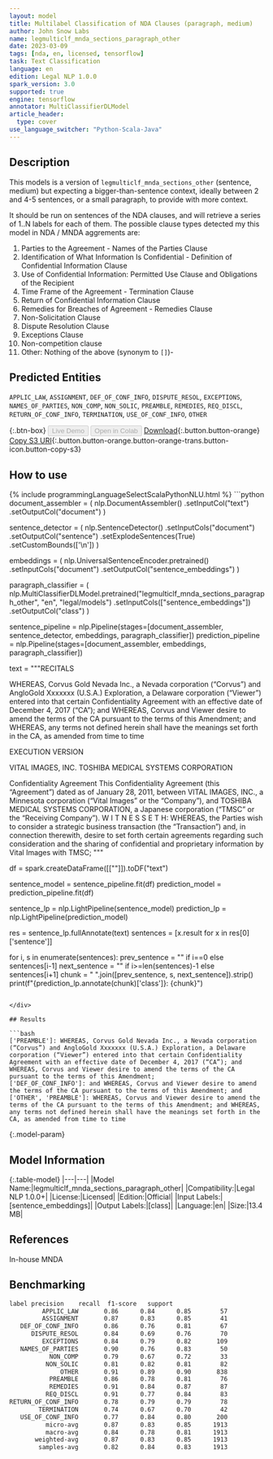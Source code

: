 ```yaml
---
layout: model
title: Multilabel Classification of NDA Clauses (paragraph, medium)
author: John Snow Labs
name: legmulticlf_mnda_sections_paragraph_other
date: 2023-03-09
tags: [nda, en, licensed, tensorflow]
task: Text Classification
language: en
edition: Legal NLP 1.0.0
spark_version: 3.0
supported: true
engine: tensorflow
annotator: MultiClassifierDLModel
article_header:
  type: cover
use_language_switcher: "Python-Scala-Java"
---
```


## Description

This models is a version of `legmulticlf_mnda_sections_other` (sentence, medium) but expecting a bigger-than-sentence context, ideally between 2 and 4-5 sentences, or a small paragraph, to provide with more context.

It should be run on sentences of the NDA clauses, and will retrieve a series of 1..N labels for each of them. The possible clause types detected my this model in NDA / MNDA aggrements are:

1. Parties to the Agreement - Names of the Parties Clause  
2. Identification of What Information Is Confidential - Definition of Confidential Information Clause
3. Use of Confidential Information: Permitted Use Clause and Obligations of the Recipient
4. Time Frame of the Agreement - Termination Clause  
5. Return of Confidential Information Clause 
6. Remedies for Breaches of Agreement - Remedies Clause 
7. Non-Solicitation Clause
8. Dispute Resolution Clause  
9. Exceptions Clause  
10. Non-competition clause
11. Other: Nothing of the above (synonym to `[]`)-

## Predicted Entities

`APPLIC_LAW`, `ASSIGNMENT`, `DEF_OF_CONF_INFO`, `DISPUTE_RESOL`, `EXCEPTIONS`, `NAMES_OF_PARTIES`, `NON_COMP`, `NON_SOLIC`, `PREAMBLE`, `REMEDIES`, `REQ_DISCL`, `RETURN_OF_CONF_INFO`, `TERMINATION`, `USE_OF_CONF_INFO`, `OTHER`

{:.btn-box}
<button class="button button-orange" disabled>Live Demo</button>
<button class="button button-orange" disabled>Open in Colab</button>
[Download](https://s3.amazonaws.com/auxdata.johnsnowlabs.com/legal/models/legmulticlf_mnda_sections_paragraph_other_en_1.0.0_3.0_1678377832037.zip){:.button.button-orange}
[Copy S3 URI](s3://auxdata.johnsnowlabs.com/legal/models/legmulticlf_mnda_sections_paragraph_other_en_1.0.0_3.0_1678377832037.zip){:.button.button-orange.button-orange-trans.button-icon.button-copy-s3}

## How to use



<div class="tabs-box" markdown="1">
{% include programmingLanguageSelectScalaPythonNLU.html %}
```python
document_assembler = (
    nlp.DocumentAssembler()
    .setInputCol("text")
    .setOutputCol("document")
)

sentence_detector = (
    nlp.SentenceDetector()
    .setInputCols("document")
    .setOutputCol("sentence")
    .setExplodeSentences(True)
    .setCustomBounds(['\n'])
)


embeddings = (
    nlp.UniversalSentenceEncoder.pretrained()
    .setInputCols("document")
    .setOutputCol("sentence_embeddings")
)

paragraph_classifier = (
    nlp.MultiClassifierDLModel.pretrained("legmulticlf_mnda_sections_paragraph_other", "en", "legal/models")
    .setInputCols(["sentence_embeddings"])
    .setOutputCol("class")
)


sentence_pipeline = nlp.Pipeline(stages=[document_assembler, sentence_detector, embeddings, paragraph_classifier])
prediction_pipeline = nlp.Pipeline(stages=[document_assembler, embeddings, paragraph_classifier])

text = """RECITALS

WHEREAS, Corvus Gold Nevada Inc., a Nevada corporation (“Corvus”) and AngloGold Xxxxxxx (U.S.A.) Exploration, a Delaware corporation (“Viewer”) entered into that certain Confidentiality Agreement with an effective date of December 4, 2017 (“CA”); and
WHEREAS, Corvus and Viewer desire to amend the terms of the CA pursuant to the terms of this Amendment; and
WHEREAS, any terms not defined herein shall have the meanings set forth in the CA, as amended from time to time

EXECUTION VERSION
 
VITAL IMAGES, INC.
TOSHIBA MEDICAL SYSTEMS CORPORATION
 
Confidentiality Agreement
This Confidentiality Agreement (this “Agreement”) dated as of January 28, 2011, between VITAL IMAGES, INC., a Minnesota corporation (“Vital Images” or the “Company”), and TOSHIBA MEDICAL SYSTEMS CORPORATION, a Japanese corporation (“TMSC” or the “Receiving Company”).
W I T N E S S E T H:
WHEREAS, the Parties wish to consider a strategic business transaction (the “Transaction”) and, in connection therewith, desire to set forth certain agreements regarding such consideration and the sharing of confidential and proprietary information by Vital Images with TMSC;
"""

df = spark.createDataFrame([[""]]).toDF("text")

sentence_model = sentence_pipeline.fit(df)
prediction_model = prediction_pipeline.fit(df)

sentence_lp = nlp.LightPipeline(sentence_model)
prediction_lp = nlp.LightPipeline(prediction_model)

res = sentence_lp.fullAnnotate(text)
sentences = [x.result for x in res[0]['sentence']]

for i, s in enumerate(sentences):
    prev_sentence = "" if i==0 else sentences[i-1]
    next_sentence = "" if i>=len(sentences)-1 else sentences[i+1]
    chunk = " ".join([prev_sentence, s, next_sentence]).strip()
    print(f"{prediction_lp.annotate(chunk)['class']}: {chunk}")

```

</div>

## Results

```bash
['PREAMBLE']: WHEREAS, Corvus Gold Nevada Inc., a Nevada corporation (“Corvus”) and AngloGold Xxxxxxx (U.S.A.) Exploration, a Delaware corporation (“Viewer”) entered into that certain Confidentiality Agreement with an effective date of December 4, 2017 (“CA”); and WHEREAS, Corvus and Viewer desire to amend the terms of the CA pursuant to the terms of this Amendment;
['DEF_OF_CONF_INFO']: and WHEREAS, Corvus and Viewer desire to amend the terms of the CA pursuant to the terms of this Amendment; and
['OTHER', 'PREAMBLE']: WHEREAS, Corvus and Viewer desire to amend the terms of the CA pursuant to the terms of this Amendment; and WHEREAS, any terms not defined herein shall have the meanings set forth in the CA, as amended from time to time
```

{:.model-param}
## Model Information

{:.table-model}
|---|---|
|Model Name:|legmulticlf_mnda_sections_paragraph_other|
|Compatibility:|Legal NLP 1.0.0+|
|License:|Licensed|
|Edition:|Official|
|Input Labels:|[sentence_embeddings]|
|Output Labels:|[class]|
|Language:|en|
|Size:|13.4 MB|

## References

In-house MNDA

## Benchmarking

```bash
label precision    recall  f1-score   support
         APPLIC_LAW       0.86      0.84      0.85        57
         ASSIGNMENT       0.87      0.83      0.85        41
   DEF_OF_CONF_INFO       0.86      0.76      0.81        67
      DISPUTE_RESOL       0.84      0.69      0.76        70
         EXCEPTIONS       0.84      0.79      0.82       109
   NAMES_OF_PARTIES       0.90      0.76      0.83        50
           NON_COMP       0.79      0.67      0.72        33
          NON_SOLIC       0.81      0.82      0.81        82
              OTHER       0.91      0.89      0.90       838
           PREAMBLE       0.86      0.78      0.81        76
           REMEDIES       0.91      0.84      0.87        87
          REQ_DISCL       0.91      0.77      0.84        83
RETURN_OF_CONF_INFO       0.78      0.79      0.79        78
        TERMINATION       0.74      0.67      0.70        42
   USE_OF_CONF_INFO       0.77      0.84      0.80       200
          micro-avg       0.87      0.83      0.85      1913
          macro-avg       0.84      0.78      0.81      1913
       weighted-avg       0.87      0.83      0.85      1913
        samples-avg       0.82      0.84      0.83      1913
```